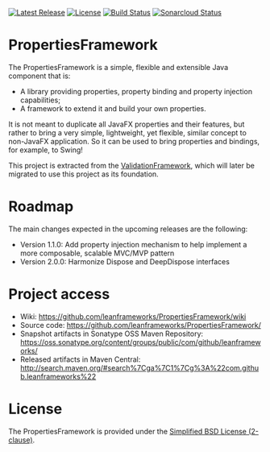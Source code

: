 [![Latest Release](https://img.shields.io/github/release/LeanFrameworks/PropertiesFramework.svg)](https://github.com/LeanFrameworks/PropertiesFramework/releases/latest)
[![License](https://img.shields.io/badge/license-2--clause%20BSD-blue.svg)](https://raw.githubusercontent.com/LeanFrameworks/PropertiesFramework/master/LICENSE.md)
[![Build Status](https://travis-ci.org/LeanFrameworks/PropertiesFramework.svg?branch=master)](https://travis-ci.org/LeanFrameworks/PropertiesFramework)
[![Sonarcloud Status](https://sonarcloud.io/api/project_badges/measure?project=com.github.leanframeworks:propertiesframework-parent&metric=alert_status)](https://sonarcloud.io/dashboard?id=com.github.leanframeworks:propertiesframework-parent)


# PropertiesFramework

The PropertiesFramework is a simple, flexible and extensible Java component that is:
* A library providing properties, property binding and property injection capabilities;
* A framework to extend it and build your own properties.

It is not meant to duplicate all JavaFX properties and their features, but rather to bring a very simple, lightweight,
yet flexible, similar concept to non-JavaFX application. So it can be used to bring properties and bindings, for
example, to Swing!

This project is extracted from the [ValidationFramework](https://github.com/padrig64/ValidationFramework), which will
later be migrated to use this project as its foundation. 

# Roadmap

The main changes expected in the upcoming releases are the following:
* Version 1.1.0: Add property injection mechanism to help implement a more composable, scalable MVC/MVP pattern
* Version 2.0.0: Harmonize Dispose and DeepDispose interfaces


# Project access

* Wiki: https://github.com/leanframeworks/PropertiesFramework/wiki
* Source code: https://github.com/leanframeworks/PropertiesFramework/
* Snapshot artifacts in Sonatype OSS Maven Repository: https://oss.sonatype.org/content/groups/public/com/github/leanframeworks/
* Released artifacts in Maven Central: http://search.maven.org/#search%7Cga%7C1%7Cg%3A%22com.github.leanframeworks%22

# License

The PropertiesFramework is provided under the [Simplified BSD License (2-clause)](https://raw.githubusercontent.com/leanframeworks/PropertiesFramework/master/LICENSE.md).
